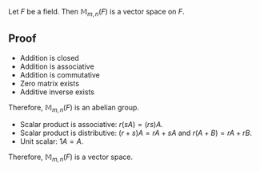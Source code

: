 Let $F$ be a field.
Then $\mathbb{M}_{m, n}(F)$ is a vector space on $F$.

## Proof

* Addition is closed
* Addition is associative
* Addition is commutative
* Zero matrix exists
* Additive inverse exists

Therefore, $\mathbb{M}_{m, n}(F)$ is an abelian group.

* Scalar product is associative: $r(sA) = (rs)A$.
* Scalar product is distributive: $(r+s)A = rA + sA$ and $r(A+B) = rA + rB$.
* Unit scalar: $1A = A$.

Therefore, $\mathbb{M}_{m, n}(F)$ is a vector space.
